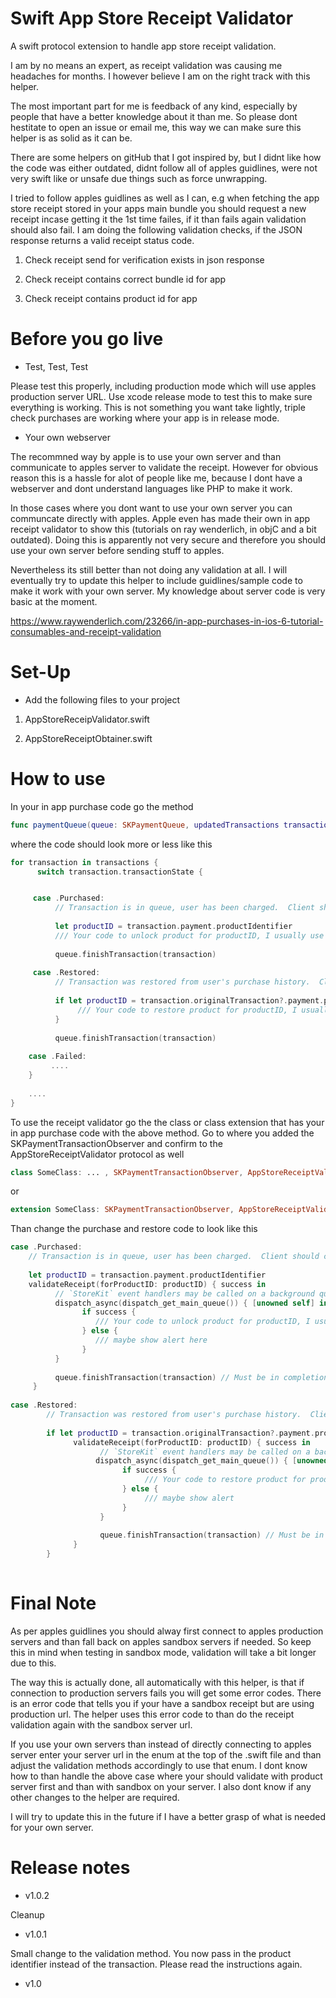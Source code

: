 # Swift App Store Receipt Validator

A swift protocol extension to handle app store receipt validation.

I am by no means an expert, as receipt validation was causing me headaches for months. I however believe I am on the right track with this helper. 

The most important part for me is feedback of any kind, especially by people that have a better knowledge about it than me. So please dont hestitate to open an issue or email me, this way we can make sure this helper is as solid as it can be.

There are some helpers on gitHub that I got inspired by, but I didnt like how the code was either outdated, didnt follow all of apples guidlines, were not very swift like or unsafe due things such as force unwrapping. 

I tried to follow apples guidlines as well as I can, e.g when fetching the app store receipt stored in your apps main bundle you should request a new receipt incase getting it the 1st time failes, if it than fails again validation should also fail. 
I am doing the following validation checks, if the JSON response returns a valid receipt status code.

1) Check receipt send for verification exists in json response

2) Check receipt contains correct bundle id for app

3) Check receipt contains product id for app

# Before you go live

- Test, Test, Test

Please test this properly, including production mode which will use apples production server URL. Use xcode release mode to test this to make sure everything is working. This is not something you want take lightly, triple check purchases are working where your app is in release mode.

- Your own webserver

The recommned way by apple is to use your own server and than communicate to apples server to validate the receipt.
However for obvious reason this is a hassle for alot of people like me, because I dont have a webserver and dont understand languages like PHP to make it work.

In those cases where you dont want to use your own server you can communcate directly with apples. 
Apple even has made their own in app receipt validator to show this (tutorials on ray wenderlich, in objC and a bit outdated). Doing this is apparently not very secure and therefore you should use your own server before sending stuff to apples. 

Nevertheless its still better than not doing any validation at all. I will eventually try to update this helper to include guidlines/sample code to make it work with your own server. My knowledge about server code is very basic at the moment.

https://www.raywenderlich.com/23266/in-app-purchases-in-ios-6-tutorial-consumables-and-receipt-validation

# Set-Up

- Add the following files to your project

1) AppStoreReceipValidator.swift

2) AppStoreReceiptObtainer.swift

# How to use

In your in app purchase code go the method

```swift
func paymentQueue(queue: SKPaymentQueue, updatedTransactions transactions: [SKPaymentTransaction]) { ....
```

where the code should look more or less like this

```swift
for transaction in transactions {
      switch transaction.transactionState {


     case .Purchased:
          // Transaction is in queue, user has been charged.  Client should complete the transaction.
                
          let productID = transaction.payment.productIdentifier
          /// Your code to unlock product for productID, I usually use delegation here
          
          queue.finishTransaction(transaction)
              
     case .Restored:
          // Transaction was restored from user's purchase history.  Client should complete the transaction.
                
          if let productID = transaction.originalTransaction?.payment.productIdentifier {
               /// Your code to restore product for productID, I usually use delegation here
          }
         
          queue.finishTransaction(transaction)
         
    case .Failed:
         ....
    }
    
    ....
}
```

To use the receipt validator go the the class or class extension that has your in app purchase code with the above method. Go to where you added the SKPaymentTransactionObserver and confirm to the AppStoreReceiptValidator protocol as well

```swift
class SomeClass: ... , SKPaymentTransactionObserver, AppStoreReceiptValidator {....
```

or 

```swift
extension SomeClass: SKPaymentTransactionObserver, AppStoreReceiptValidator {....
```

Than change the purchase and restore code to look like this

```swift
case .Purchased:
    // Transaction is in queue, user has been charged.  Client should complete the transaction.
      
    let productID = transaction.payment.productIdentifier
    validateReceipt(forProductID: productID) { success in
          // `StoreKit` event handlers may be called on a background queue. Ensure unlocking products gets called on main queue.
          dispatch_async(dispatch_get_main_queue()) { [unowned self] in
                if success {
                   /// Your code to unlock product for productID, I usually use delegation here
                } else {
                   /// maybe show alert here
                }
          }
                    
          queue.finishTransaction(transaction) // Must be in completion closure
     }
  
case .Restored:
        // Transaction was restored from user's purchase history.  Client should complete the transaction.
          
        if let productID = transaction.originalTransaction?.payment.productIdentifier {      
              validateReceipt(forProductID: productID) { success in
                    // `StoreKit` event handlers may be called on a background queue. Ensure unlocking products gets called on main queue.
                   dispatch_async(dispatch_get_main_queue()) { [unowned self] in
                         if success {
                              /// Your code to restore product for productID, I usually use delegation here
                         } else {
                              /// maybe show alert 
                         }
                    }
                    
                    queue.finishTransaction(transaction) // Must be in completion closure
              }
        }
                
```

# Final Note

As per apples guidlines you should alway first connect to apples production servers and than fall back on apples sandbox servers if needed. So keep this in mind when testing in sandbox mode, validation will take a bit longer due to this.

The way this is actually done, all automatically with this helper, is that if connection to production servers fails you will get some error codes. There is an error code that tells you if your have a sandbox receipt but are using production url. The helper uses this error code to than do the receipt validation again with the sandbox server url.

If you use your own servers than instead of directly connecting to apples server enter your server url in the enum at the top of the .swift file and than adjust the validation methods accordingly to use that enum. I dont know how to than handle the above case where your should validate with product server first and than with sandbox on your server. I also dont know if any other changes to the helper are required.

I will try to update this in the future if I have a better grasp of what is needed for your own server.

# Release notes

- v1.0.2

Cleanup

- v1.0.1

Small change to the validation method. You now pass in the product identifier instead of the transaction. Please read the instructions again.

- v1.0

